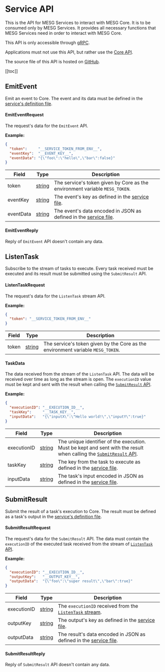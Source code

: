 




# Service API
<!--
DO NOT EDIT
This file is generated using the ./scripts/build-proto.sh scripts
Please update the Service file
-->

This is the API for MESG Services to interact with MESG Core.
It is to be consumed only by MESG Services.
It provides all necessary functions that MESG Services need in order to interact with MESG Core.

This API is only accessible through [gRPC](https://grpc.io/).

Applications must not use this API, but rather use the [Core API](./core.md).

The source file of this API is hosted on [GitHub](https://github.com/mesg-foundation/core/blob/master/protobuf/serviceapi/api.proto).

[[toc]]


## EmitEvent

Emit an event to Core.
The event and its data must be defined in the [service's definition file](../guide/service/service-file.md).

<tabs>
<tab title="Request">





#### EmitEventRequest
The request's data for the `EmitEvent` API.

**Example:**
```json
{
  "token":     "__SERVICE_TOKEN_FROM_ENV__",
  "eventKey":  "__EVENT_KEY__",
  "eventData": "{\"foo\":\"hello\",\"bar\":false}"
}
```


| Field | Type | Description |
| ----- | ---- | ----------- |
| token | [string](#string) | The service's token given by Core as the environment variable `MESG_TOKEN`. |
| eventKey | [string](#string) | The event's key as defined in the [service file](../guide/service/service-file.md). |
| eventData | [string](#string) | The event's data encoded in JSON as defined in the [service file](../guide/service/service-file.md). |













</tab>

<tab title="Reply">



#### EmitEventReply
Reply of `EmitEvent` API doesn't contain any data.















</tab>
</tabs>

## ListenTask

Subscribe to the stream of tasks to execute.
Every task received must be executed and its result must be submitted using the `SubmitResult` API.

<tabs>
<tab title="Request">







#### ListenTaskRequest
The request's data for the `ListenTask` stream API.

**Example:**
```json
{
  "token": "__SERVICE_TOKEN_FROM_ENV__"
}
```


| Field | Type | Description |
| ----- | ---- | ----------- |
| token | [string](#string) | The service's token given by the Core as the environment variable `MESG_TOKEN`. |











</tab>

<tab title="Reply">













#### TaskData
The data received from the stream of the `ListenTask` API.
The data will be received over time as long as the stream is open.
The `executionID` value must be kept and sent with the result when calling the [`SubmitResult` API](#submitresult).

**Example:**
```json
{
  "executionID": "__EXECUTION_ID__",
  "taskKey":     "__TASK_KEY__",
  "inputData":   "{\"inputX\":\"Hello world!\",\"inputY\":true}"
}
```


| Field | Type | Description |
| ----- | ---- | ----------- |
| executionID | [string](#string) | The unique identifier of the execution. Must be kept and sent with the result when calling the [`SubmitResult` API](#submitresult). |
| taskKey | [string](#string) | The key from the task to execute as defined in the [service file](../guide/service/service-file.md). |
| inputData | [string](#string) | The task's input encoded in JSON as defined in the [service file](../guide/service/service-file.md). |





</tab>
</tabs>

## SubmitResult

Submit the result of a task's execution to Core.
The result must be defined as a task's output in the [service's definition file](../guide/service/service-file.md).

<tabs>
<tab title="Request">











#### SubmitResultRequest
The request's data for the `SubmitResult` API.
The data must contain the `executionID` of the executed task received from the stream of [`ListenTask` API](#listentask).

**Example:**
```json
{
  "executionID": "__EXECUTION_ID__",
  "outputKey":   "__OUTPUT_KEY__",
  "outputData":  "{\"foo\":\"super result\",\"bar\":true}"
}
```


| Field | Type | Description |
| ----- | ---- | ----------- |
| executionID | [string](#string) | The `executionID` received from the [`ListenTask` stream](#listentask). |
| outputKey | [string](#string) | The output's key as defined in the [service file](../guide/service/service-file.md). |
| outputData | [string](#string) | The result's data encoded in JSON as defined in the [service file](../guide/service/service-file.md). |







</tab>

<tab title="Reply">









#### SubmitResultReply
Reply of `SubmitResult` API doesn't contain any data.









</tab>
</tabs>




